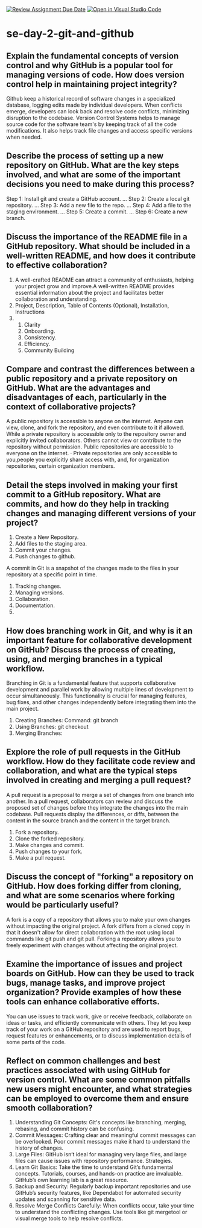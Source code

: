 [![Review Assignment Due Date](https://classroom.github.com/assets/deadline-readme-button-22041afd0340ce965d47ae6ef1cefeee28c7c493a6346c4f15d667ab976d596c.svg)](https://classroom.github.com/a/8wgCKhpZ)
[![Open in Visual Studio Code](https://classroom.github.com/assets/open-in-vscode-2e0aaae1b6195c2367325f4f02e2d04e9abb55f0b24a779b69b11b9e10269abc.svg)](https://classroom.github.com/online_ide?assignment_repo_id=15643916&assignment_repo_type=AssignmentRepo)
# se-day-2-git-and-github
## Explain the fundamental concepts of version control and why GitHub is a popular tool for managing versions of code. How does version control help in maintaining project integrity?

Github keep a historical record of software changes in a specialized database, logging edits made by individual developers. When conflicts emerge, developers can look back and resolve code conflicts, minimizing disruption to the codebase.
Version Control Systems helps to manage source code for the software team's by keeping track of all the code modifications. It also helps track file changes and access specific versions when needed.

## Describe the process of setting up a new repository on GitHub. What are the key steps involved, and what are some of the important decisions you need to make during this process?

Step 1: Install git and create a GitHub account. ...
Step 2: Create a local git repository. ...
Step 3: Add a new file to the repo. ...
Step 4: Add a file to the staging environment. ...
Step 5: Create a commit. ...
Step 6: Create a new branch.

## Discuss the importance of the README file in a GitHub repository. What should be included in a well-written README, and how does it contribute to effective collaboration?

1. A well-crafted README can attract a community of enthusiasts, helping your project grow and improve.A well-written README provides essential information about the project and facilitates better collaboration and understanding.
2. Project, Description, Table of Contents (Optional), Installation, Instructions
3. 1. Clarity
   2. Onboarding.
   3. Consistency.
   4. Efficiency.
   5. Community Building 

## Compare and contrast the differences between a public repository and a private repository on GitHub. What are the advantages and disadvantages of each, particularly in the context of collaborative projects?

A public repository is accessible to anyone on the internet. Anyone can view, clone, and fork the repository, and even contribute to it if allowed. While a private repository is accessible only to the repository owner and explicitly invited collaborators. Others cannot view or contribute to the repository without permission.
Public repositories are accessible to everyone on the internet. · Private repositories are only accessible to you,people you explicitly share access with, and, for organization repositories, certain organization members.

## Detail the steps involved in making your first commit to a GitHub repository. What are commits, and how do they help in tracking changes and managing different versions of your project?

1. Create a New Repository.
2. Add files to the staging area.
3. Commit your changes.
4. Push changes to github.

A commit in Git is a snapshot of the changes made to the files in your repository at a specific point in time.
1. Tracking changes.
2. Managing versions.
3. Collaboration.
4. Documentation.
5. 
## How does branching work in Git, and why is it an important feature for collaborative development on GitHub? Discuss the process of creating, using, and merging branches in a typical workflow.

Branching in Git is a fundamental feature that supports collaborative development and parallel work by allowing multiple lines of development to occur simultaneously. This functionality is crucial for managing features, bug fixes, and other changes independently before integrating them into the main project.

1. Creating Branches: Command: git branch <branch-name>
2. Using Branches: git checkout <branch-name>
3. Merging Branches: 

## Explore the role of pull requests in the GitHub workflow. How do they facilitate code review and collaboration, and what are the typical steps involved in creating and merging a pull request?

A pull request is a proposal to merge a set of changes from one branch into another. In a pull request, collaborators can review and discuss the proposed set of changes before they integrate the changes into the main codebase. Pull requests display the differences, or diffs, between the content in the source branch and the content in the target branch.
1. Fork a repository.
2. Clone the forked repository.
3. Make changes and commit.
4. Push changes to your fork.
5. Make a pull request.

## Discuss the concept of "forking" a repository on GitHub. How does forking differ from cloning, and what are some scenarios where forking would be particularly useful?

A fork is a copy of a repository that allows you to make your own changes without impacting the original project. A fork differs from a cloned copy in that it doesn't allow for direct collaboration with the root using local commands like git push and git pull. Forking a repository allows you to freely experiment with changes without affecting the original project. 

## Examine the importance of issues and project boards on GitHub. How can they be used to track bugs, manage tasks, and improve project organization? Provide examples of how these tools can enhance collaborative efforts.

You can use issues to track work, give or receive feedback, collaborate on ideas or tasks, and efficiently communicate with others. They let you keep track of your work on a GitHub repository and are used to report bugs, request features or enhancements, or to discuss implementation details of some parts of the code.

## Reflect on common challenges and best practices associated with using GitHub for version control. What are some common pitfalls new users might encounter, and what strategies can be employed to overcome them and ensure smooth collaboration?
1. Understanding Git Concepts: Git's concepts like branching, merging, rebasing, and commit history can be confusing.
2. Commit Messages: Crafting clear and meaningful commit messages can be overlooked. Poor commit messages make it hard to understand the history of changes.
3. Large Files: GitHub isn’t ideal for managing very large files, and large files can cause issues with repository performance.
Strategies.
1. Learn Git Basics: Take the time to understand Git’s fundamental concepts. Tutorials, courses, and hands-on practice are invaluable. GitHub’s own learning lab is a great resource.
2. Backup and Security: Regularly backup important repositories and use GitHub’s security features, like Dependabot for automated security updates and scanning for sensitive data.
3. Resolve Merge Conflicts Carefully: When conflicts occur, take your time to understand the conflicting changes. Use tools like git mergetool or visual merge tools to help resolve conflicts.

